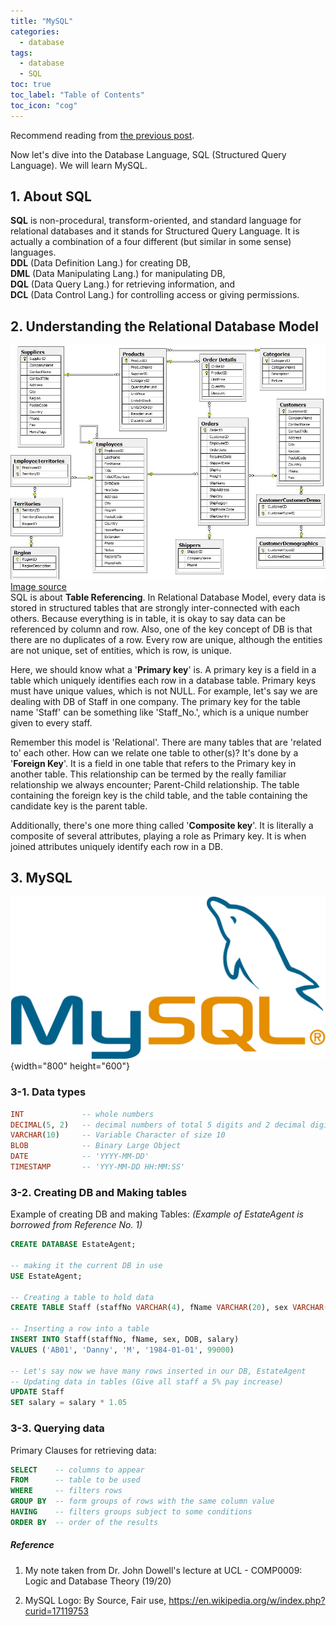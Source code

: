 ```yaml
---
title: "MySQL"
categories:
  - database
tags:
  - database
  - SQL
toc: true
toc_label: "Table of Contents"
toc_icon: "cog"
---
```

Recommend reading from [the previous post](https://kimdanny.github.io/database/Introduction/).  

Now let's dive into the Database Language, SQL (Structured Query Language). We will learn MySQL.  

## 1. About SQL
**SQL** is non-procedural, transform-oriented, and standard language for relational databases and it stands for Structured Query Language.
It is actually a combination of a four different (but similar in some sense) languages.  
**DDL** (Data Definition Lang.) for creating DB,  
**DML** (Data Manipulating Lang.) for manipulating DB,  
**DQL** (Data Query Lang.) for retrieving information, and  
**DCL** (Data Control Lang.) for controlling access or giving permissions.

## 2. Understanding the Relational Database Model
![relational DB](/images/sql/relationalDB.jpg)   
[Image source](https://neo4j.com/developer/guide-sql-to-cypher/)  
SQL is about **Table Referencing**. In Relational Database Model, every data is stored in structured tables that are strongly inter-connected with each others.
Because everything is in table, it is okay to say data can be referenced by column and row. 
Also, one of the key concept of DB is that there are no duplicates of a row. Every row are unique, although the entities are not unique, set of entities, which is row, is unique.  

Here, we should know what a '**Primary key**' is. A primary key is a field in a table which uniquely identifies each row in a database table. 
Primary keys must have unique values, which is not NULL. For example, let's say we are dealing with DB of Staff in one company.
The primary key for the table name 'Staff' can be something like 'Staff_No.', which is a unique number given to every staff.  

Remember this model is 'Relational'. There are many tables that are 'related to' each other. How can we relate one table to other(s)?
It's done by a '**Foreign Key**'. It is a field in one table that refers to the Primary key in another table.
This relationship can be termed by the really familiar relationship we always encounter; Parent-Child relationship. 
The table containing the foreign key is the child table, and the table containing the candidate key is the parent table.  

Additionally, there's one more thing called '**Composite key**'. It is literally a composite of several attributes, playing a role as Primary key.
It is when joined attributes uniquely identify each row in a DB.


## 3. MySQL
![mysql](/images/sql/MySQL.png){width="800" height="600"}

### 3-1. Data types
```sql
INT             -- whole numbers
DECIMAL(5, 2)   -- decimal numbers of total 5 digits and 2 decimal digits
VARCHAR(10)     -- Variable Character of size 10
BLOB            -- Binary Large Object
DATE            -- 'YYYY-MM-DD'
TIMESTAMP       -- 'YYY-MM-DD HH:MM:SS'
```

### 3-2. Creating DB and Making tables
Example of creating DB and making Tables: _(Example of EstateAgent is borrowed from Reference No. 1)_
```sql
CREATE DATABASE EstateAgent;

-- making it the current DB in use
USE EstateAgent;

-- Creating a table to hold data
CREATE TABLE Staff (staffNo VARCHAR(4), fName VARCHAR(20), sex VARCHAR(1), DOB DATE, salary DECIMAL(5, 2));

-- Inserting a row into a table
INSERT INTO Staff(staffNo, fName, sex, DOB, salary) 
VALUES ('AB01', 'Danny', 'M', '1984-01-01', 99000)

-- Let's say now we have many rows inserted in our DB, EstateAgent
-- Updating data in tables (Give all staff a 5% pay increase)
UPDATE Staff
SET salary = salary * 1.05
```


### 3-3. Querying data
Primary Clauses for retrieving data: 
```sql
SELECT    -- columns to appear
FROM      -- table to be used
WHERE     -- filters rows
GROUP BY  -- form groups of rows with the same column value
HAVING    -- filters groups subject to some conditions
ORDER BY  -- order of the results
```



##### Reference
1. My note taken from Dr. John Dowell's lecture at UCL - COMP0009: Logic and Database Theory (19/20)

2. MySQL Logo: By Source, Fair use, https://en.wikipedia.org/w/index.php?curid=17119753